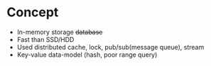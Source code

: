 # Concept

* In-memory storage ~~database~~
* Fast than SSD/HDD
* Used distributed cache, lock, pub/sub(message queue), stream
* Key-value data-model (hash, poor range query)
